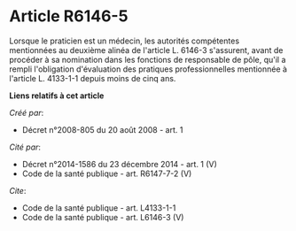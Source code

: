 # Article R6146-5

Lorsque le praticien est un médecin, les autorités compétentes mentionnées au deuxième alinéa de l'article L. 6146-3
s'assurent, avant de procéder à sa nomination dans les fonctions de responsable de pôle, qu'il a rempli l'obligation
d'évaluation des pratiques professionnelles mentionnée à l'article L. 4133-1-1 depuis moins de cinq ans.

**Liens relatifs à cet article**

_Créé par_:

  - Décret n°2008-805 du 20 août 2008 - art. 1

_Cité par_:

  - Décret n°2014-1586 du 23 décembre 2014 - art. 1 (V)
  - Code de la santé publique - art. R6147-7-2 (V)

_Cite_:

  - Code de la santé publique - art. L4133-1-1
  - Code de la santé publique - art. L6146-3 (V)
